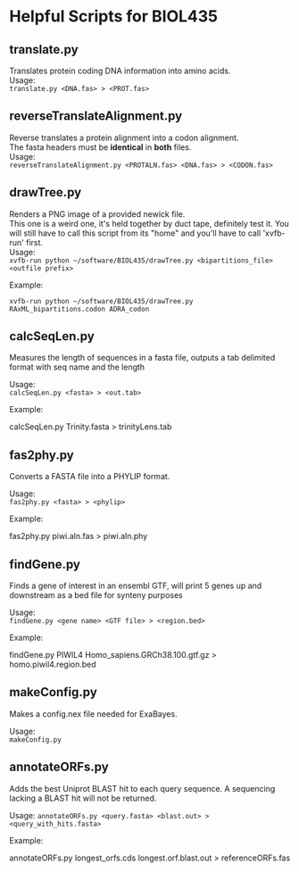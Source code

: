 # Helpful Scripts for BIOL435

## translate.py

Translates protein coding DNA information into amino acids.  
Usage:  
`translate.py <DNA.fas> > <PROT.fas>`

## reverseTranslateAlignment.py 

Reverse translates a protein alignment into a codon alignment.  
The fasta headers must be **identical** in **both** files.  
Usage:  
`reverseTranslateAlignment.py <PROTALN.fas> <DNA.fas> > <CODON.fas>`

## drawTree.py  

Renders a PNG image of a provided newick file.  
This one is a weird one, it's held together by duct tape, definitely test it. 
You will still have to call this script from its "home" and you'll have to call 'xvfb-run' first.  
Usage:  
`xvfb-run python ~/software/BIOL435/drawTree.py <bipartitions_file> <outfile prefix>`  

Example:

`xvfb-run python ~/software/BIOL435/drawTree.py RAxML_bipartitions.codon ADRA_codon`    

## calcSeqLen.py  

Measures the length of sequences in a fasta file, outputs a tab delimited format with seq name and the length

Usage:  
`calcSeqLen.py <fasta> > <out.tab>`

Example:

calcSeqLen.py Trinity.fasta > trinityLens.tab

## fas2phy.py  

Converts a FASTA file into a PHYLIP format. 

Usage:  
`fas2phy.py <fasta> > <phylip>`

Example:  

fas2phy.py piwi.aln.fas > piwi.aln.phy

## findGene.py

Finds a gene of interest in an ensembl GTF, will print 5 genes up and downstream as a bed file for synteny purposes  

Usage:  
`findGene.py <gene name> <GTF file> > <region.bed>`

Example:  

findGene.py PIWIL4 Homo_sapiens.GRCh38.100.gtf.gz > homo.piwil4.region.bed

## makeConfig.py

Makes a config.nex file needed for ExaBayes.  

Usage:  
`makeConfig.py`

## annotateORFs.py

Adds the best Uniprot BLAST hit to each query sequence. A sequencing lacking a BLAST hit will not be returned.

Usage:
`annotateORFs.py <query.fasta> <blast.out> > <query_with_hits.fasta>`

Example:

annotateORFs.py longest_orfs.cds longest.orf.blast.out > referenceORFs.fas

